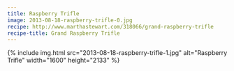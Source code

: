 ```yaml
---
title: Raspberry Trifle
image: 2013-08-18-raspberry-trifle-0.jpg
recipe: http://www.marthastewart.com/318066/grand-raspberry-trifle
recipe-title: Grand Raspberry Trifle
---
```


<div class="photos">
{% include img.html src="2013-08-18-raspberry-trifle-1.jpg" alt="Raspberry Trifle" width="1600" height="2133" %}
</div>

